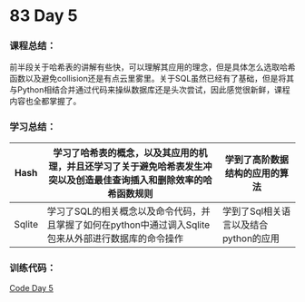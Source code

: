 # 83 Day 5
### 课程总结：
前半段关于哈希表的讲解有些快，可以理解其应用的理念，但是具体怎么选取哈希函数以及避免collision还是有点云里雾里。关于SQL虽然已经有了基础，但是将其与Python相结合并通过代码来操纵数据库还是头次尝试，因此感觉很新鲜，课程内容也全都掌握了。
### 学习总结：

| Hash | 学习了哈希表的概念，以及其应用的机理，并且还学习了关于避免哈希表发生冲突以及创造最佳查询插入和删除效率的哈希函数规则 | 学到了高阶数据结构的应用的算法 |
| ----------------- | ------------------------------------------------------------ | ------------------------------------ |
| Sqlite | 学习了SQL的相关概念以及命令代码，并且掌握了如何在python中通过调入Sqlite包来从外部进行数据库的命令操作 | 学到了Sql相关语言以及结合python的应用 |

### 训练代码：

[Code Day 5](https://github.com/Transparent-Boy/Practice-code-along-with-the-class/tree/main/Day%205)

